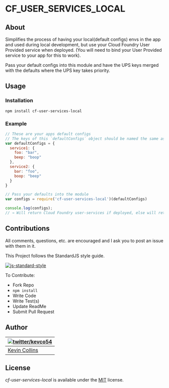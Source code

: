 # CF_USER_SERVICES_LOCAL

## About

Simplifies the process of having your local(default configs) envs in the app and used during local development, but use your Cloud Foundry User Provided service when deployed. (You will need to bind your User Provided service to your app for this to work).

Pass your default configs into this module and have the UPS keys merged with the defaults where the UPS key takes priority.


## Usage

### Installation
```
npm install cf-user-services-local
```

### Example
```js
// These are your apps default configs
// The keys of this `defaultConfigs` object should be named the same as their associated User Provided service in CloudFoundry
var defaultConfigs = {
  service1: {
    foo: "bar",
    beep: "boop"
  },
  service2: {
    bar: "foo",
    boop: "beep"
  }
}

// Pass your defaults into the module
var configs = require('cf-user-services-local')(defaultConfigs)

console.log(configs);
// → Will return Cloud Foundry user-services if deployed, else will return your default configs

```

## Contributions

All comments, questions, etc. are encouraged and I ask you to post an issue with them in it.

This Project follows the StandardJS style guide.

[![js-standard-style](https://cdn.rawgit.com/feross/standard/master/badge.svg)](https://github.com/feross/standard)

To Contribute:

- Fork Repo
- `npm install`
- Write Code
- Write Test(s)
- Update ReadMe
- Submit Pull Request


## Author

| [![twitter/kevco54](https://gravatar.com/avatar/c3f0cac49ad7d267cb58499a86bfdd19)](https://twitter.com/kevco54 "Follow @kevco54 on Twitter") |
|---|
| [Kevin Collins](https://iamkevin.co/) |

## License

_cf-user-services-local_ is available under the [MIT](https://mths.be/mit) license.
